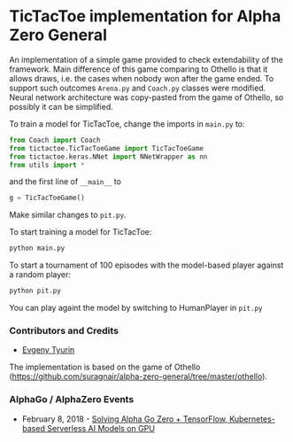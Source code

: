 # TicTacToe implementation for Alpha Zero General

An implementation of a simple game provided to check extendability of the framework. Main difference of this game comparing to Othello is that it allows draws, i.e. the cases when nobody won after the game ended. To support such outcomes ```Arena.py``` and ```Coach.py``` classes were modified. Neural network architecture was copy-pasted from the game of Othello, so possibly it can be simplified. 

To train a model for TicTacToe, change the imports in ```main.py``` to:
```python
from Coach import Coach
from tictactoe.TicTacToeGame import TicTacToeGame
from tictactoe.keras.NNet import NNetWrapper as nn
from utils import *
```

and the first line of ```__main__``` to
```python
g = TicTacToeGame()
```
 Make similar changes to ```pit.py```.

To start training a model for TicTacToe:
```bash
python main.py
```
To start a tournament of 100 episodes with the model-based player against a random player:
```bash
python pit.py
```
You can play againt the model by switching to HumanPlayer in ```pit.py```

### Contributors and Credits
* [Evgeny Tyurin](https://github.com/evg-tyurin)

The implementation is based on the game of Othello (https://github.com/suragnair/alpha-zero-general/tree/master/othello).

### AlphaGo / AlphaZero Events
* February 8, 2018 - [Solving Alpha Go Zero + TensorFlow, Kubernetes-based Serverless AI Models on GPU](https://www.meetup.com/Advanced-Spark-and-TensorFlow-Meetup/events/245308722/)
